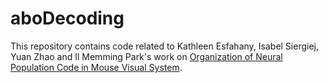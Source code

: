 # aboDecoding
This repository contains code related to Kathleen Esfahany, Isabel Siergiej, Yuan Zhao and Il Memming Park's work on 
[Organization of Neural Population Code in Mouse Visual System](https://www.biorxiv.org/content/early/2017/11/16/220558).
